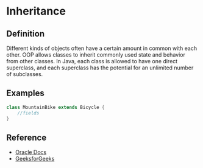 # Inheritance

## Definition

Different kinds of objects often have a certain amount in common with each other. OOP allows classes to inherit commonly used state and behavior from other classes. In Java, each class is allowed to have one direct superclass, and each superclass has the potential for an unlimited number of subclasses.

## Examples

```java
class MountainBike extends Bicycle {
    //fields
}

```

## Reference

* [Oracle Docs](https://docs.oracle.com/javase/tutorial/java/concepts/index.html)
* [GeeksforGeeks](https://www.geeksforgeeks.org/inheritance-in-java/)